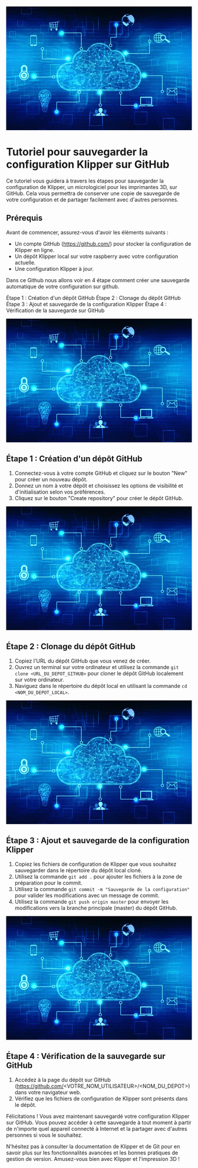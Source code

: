![image](https://github.com/Eloura74/Sauvegarde_Config/blob/main/Image/Installation.webp)

# Tutoriel pour sauvegarder la configuration Klipper sur GitHub

Ce tutoriel vous guidera à travers les étapes pour sauvegarder la configuration de Klipper, un micrologiciel pour les imprimantes 3D, sur GitHub. Cela vous permettra de conserver une copie de sauvegarde de votre configuration et de partager facilement avec d'autres personnes.

## Prérequis

Avant de commencer, assurez-vous d'avoir les éléments suivants :

- Un compte GitHub (https://github.com/) pour stocker la configuration de Klipper en ligne.
- Un dépôt Klipper local sur votre raspberry avec votre configuration actuelle.
- Une configuration Klipper à jour.

Dans ce Github nous allons voir en 4 étape comment créer une sauvegarde automatique de votre configuration sur github.

Étape 1 : Création d'un dépôt GitHub
Étape 2 : Clonage du dépôt GitHub
Étape 3 : Ajout et sauvegarde de la configuration Klipper
Étape 4 : Vérification de la sauvegarde sur GitHub

![image](https://github.com/Eloura74/Sauvegarde_Config/blob/main/Image/Installation.webp)

## Étape 1 : Création d'un dépôt GitHub

1. Connectez-vous à votre compte GitHub et cliquez sur le bouton "New" pour créer un nouveau dépôt.
2. Donnez un nom à votre dépôt et choisissez les options de visibilité et d'initialisation selon vos préférences.
3. Cliquez sur le bouton "Create repository" pour créer le dépôt GitHub.

![image](https://github.com/Eloura74/Sauvegarde_Config/blob/main/Image/Installation.webp)

## Étape 2 : Clonage du dépôt GitHub

1. Copiez l'URL du dépôt GitHub que vous venez de créer.
2. Ouvrez un terminal sur votre ordinateur et utilisez la commande `git clone <URL_DU_DEPOT_GITHUB>` pour cloner le dépôt GitHub localement sur votre ordinateur.
3. Naviguez dans le répertoire du dépôt local en utilisant la commande `cd <NOM_DU_DEPOT_LOCAL>`.

![image](https://github.com/Eloura74/Sauvegarde_Config/blob/main/Image/Installation.webp)

## Étape 3 : Ajout et sauvegarde de la configuration Klipper

1. Copiez les fichiers de configuration de Klipper que vous souhaitez sauvegarder dans le répertoire du dépôt local cloné.
2. Utilisez la commande `git add .` pour ajouter les fichiers à la zone de préparation pour le commit.
3. Utilisez la commande `git commit -m "Sauvegarde de la configuration"` pour valider les modifications avec un message de commit.
4. Utilisez la commande `git push origin master` pour envoyer les modifications vers la branche principale (master) du dépôt GitHub.

![image](https://github.com/Eloura74/Sauvegarde_Config/blob/main/Image/Installation.webp)

## Étape 4 : Vérification de la sauvegarde sur GitHub

1. Accédez à la page du dépôt sur GitHub (https://github.com/<VOTRE_NOM_UTILISATEUR>/<NOM_DU_DEPOT>) dans votre navigateur web.
2. Vérifiez que les fichiers de configuration de Klipper sont présents dans le dépôt.

Félicitations ! Vous avez maintenant sauvegardé votre configuration Klipper sur GitHub. Vous pouvez accéder à cette sauvegarde à tout moment à partir de n'importe quel appareil connecté à Internet et la partager avec d'autres personnes si vous le souhaitez.

N'hésitez pas à consulter la documentation de Klipper et de Git pour en savoir plus sur les fonctionnalités avancées et les bonnes pratiques de gestion de version. Amusez-vous bien avec Klipper et l'impression 3D !
